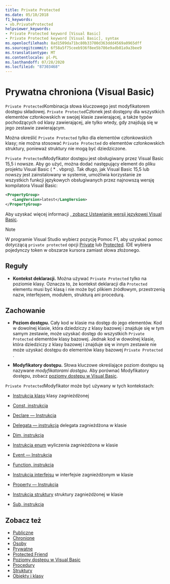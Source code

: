 ```yaml
---
title: Private Protected
ms.date: 05/10/2018
f1_keywords:
- vb.PrivateProtected
helpviewer_keywords:
- Private Protected keyword [Visual Basic]
- Private Protected keyword [Visual Basic], syntax
ms.openlocfilehash: 8ad1509da71bc80b33700d363ddd4569a0965dff
ms.sourcegitcommit: 6f58a5f75ceeb936f8ee5b786e9adb81a9a3bee9
ms.translationtype: MT
ms.contentlocale: pl-PL
ms.lasthandoff: 07/28/2020
ms.locfileid: "87303468"
---
```

# <a name="private-protected-visual-basic"></a>Prywatna chroniona (Visual Basic)

`Private Protected`Kombinacja słowa kluczowego jest modyfikatorem dostępu składowej. `Private Protected`Członek jest dostępny dla wszystkich elementów członkowskich w swojej klasie zawierającej, a także typów pochodzących od klasy zawierającej, ale tylko wtedy, gdy znajdują się w jego zestawie zawierającym.

Można określić `Private Protected` tylko dla elementów członkowskich klasy; nie można stosować `Private Protected` do elementów członkowskich struktury, ponieważ struktury nie mogą być dziedziczone.

`Private Protected`Modyfikator dostępu jest obsługiwany przez Visual Basic 15,5 i nowsze. Aby go użyć, można dodać następujący element do pliku projektu Visual Basic ( \* . vbproj). Tak długo, jak Visual Basic 15,5 lub nowszy jest zainstalowany w systemie, umożliwia korzystanie ze wszystkich funkcji językowych obsługiwanych przez najnowszą wersję kompilatora Visual Basic:

```xml
<PropertyGroup>
   <LangVersion>latest</LangVersion>
</PropertyGroup>
```

Aby uzyskać więcej informacji [, zobacz Ustawianie wersji językowej Visual Basic](../configure-language-version.md).

> [!NOTE]
> W programie Visual Studio wybierz pozycję Pomoc F1, aby uzyskać pomoc dotyczącą `private protected` opcji [Private](private.md) lub [Protected](protected.md). IDE wybiera pojedynczy token w obszarze kursora zamiast słowa złożonego.

## <a name="rules"></a>Reguły

- **Kontekst deklaracji.** Można używać `Private Protected` tylko na poziomie klasy. Oznacza to, że kontekst deklaracji dla `Protected` elementu musi być klasą i nie może być plikiem źródłowym, przestrzenią nazw, interfejsem, modułem, strukturą ani procedurą.

## <a name="behavior"></a>Zachowanie

- **Poziom dostępu.** Cały kod w klasie ma dostęp do jego elementów. Kod w dowolnej klasie, która dziedziczy z klasy bazowej i znajduje się w tym samym zestawie, może uzyskać dostęp do wszystkich `Private Protected` elementów klasy bazowej. Jednak kod w dowolnej klasie, która dziedziczy z klasy bazowej i znajduje się w innym zestawie nie może uzyskać dostępu do elementów klasy bazowej `Private Protected` .

- **Modyfikatory dostępu.** Słowa kluczowe określające poziom dostępu są nazywane *modyfikatorami dostępu*. Aby porównać Modyfikatory dostępu, zobacz [poziomy dostępu w Visual Basic](../../programming-guide/language-features/declared-elements/access-levels.md).

`Private Protected`Modyfikator może być używany w tych kontekstach:

- [Instrukcja klasy](../statements/class-statement.md) klasy zagnieżdżonej

- [Const, instrukcja](../statements/const-statement.md)

- [Declare — Instrukcja](../statements/declare-statement.md)

- [Delegata — instrukcja](../statements/delegate-statement.md) delegata zagnieżdżona w klasie

- [Dim, instrukcja](../statements/dim-statement.md)

- [Instrukcja enum](../statements/enum-statement.md) wyliczenia zagnieżdżona w klasie

- [Event — Instrukcja](../statements/event-statement.md)

- [Function, instrukcja](../statements/function-statement.md)

- [Instrukcja interfejsu](../statements/interface-statement.md) w interfejsie zagnieżdżonym w klasie

- [Property — Instrukcja](../statements/property-statement.md)

- [Instrukcja struktury](../statements/structure-statement.md) struktury zagnieżdżonej w klasie

- [Sub, instrukcja](../statements/sub-statement.md)

## <a name="see-also"></a>Zobacz też

- [Publiczne](public.md)
- [Chronione](protected.md)
- [Osoby](friend.md)
- [Prywatne](private.md)
- [Protected Friend](./protected-friend.md)
- [Poziomy dostępu w Visual Basic](../../programming-guide/language-features/declared-elements/access-levels.md)
- [Procedury](../../programming-guide/language-features/procedures/index.md)
- [Struktury](../../programming-guide/language-features/data-types/structures.md)
- [Obiekty i klasy](../../programming-guide/language-features/objects-and-classes/index.md)
